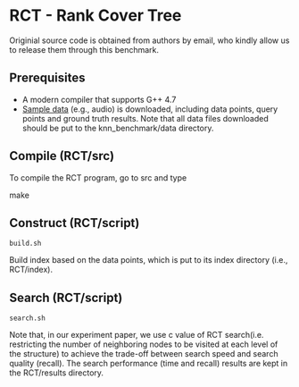 # RCT - Rank Cover Tree

Originial source code is obtained from authors by email, who kindly allow us to release them through this benchmark.  

## Prerequisites
- A modern compiler that supports G++ 4.7
- [Sample data](https://github.com/DBWangGroupUNSW/nns_benchmark/tree/master/data) (e.g., audio) is downloaded, including data points, query points and ground truth results. Note that all data files downloaded should be put to the knn_benchmark/data directory.
 
## Compile  (RCT/src)

To compile the RCT program, go to src and type

make

## Construct (RCT/script) 

```
build.sh
```
Build index based on the data points, which is put to its index directory (i.e., RCT/index).

## Search (RCT/script)
```
search.sh
```
Note that, in our experiment paper, we use c value of RCT search(i.e. restricting the number of neighboring nodes to be visited at each level of the structure) to achieve the trade-off between search speed and search quality (recall). The search performance (time and recall) results are kept in the RCT/results directory.

